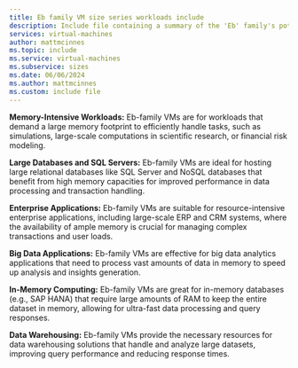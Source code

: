 ```yaml
---
title: Eb family VM size series workloads include
description: Include file containing a summary of the 'Eb' family's potential workloads.
services: virtual-machines
author: mattmcinnes
ms.topic: include
ms.service: virtual-machines
ms.subservice: sizes
ms.date: 06/06/2024
ms.author: mattmcinnes
ms.custom: include file
---
```

**Memory-Intensive Workloads:** Eb-family VMs are for workloads that demand a large memory footprint to efficiently handle tasks, such as simulations, large-scale computations in scientific research, or financial risk modeling.

**Large Databases and SQL Servers:** Eb-family VMs are ideal for hosting large relational databases like SQL Server and NoSQL databases that benefit from high memory capacities for improved performance in data processing and transaction handling.

**Enterprise Applications:** Eb-family VMs are suitable for resource-intensive enterprise applications, including large-scale ERP and CRM systems, where the availability of ample memory is crucial for managing complex transactions and user loads.

**Big Data Applications:** Eb-family VMs are effective for big data analytics applications that need to process vast amounts of data in memory to speed up analysis and insights generation.

**In-Memory Computing:** Eb-family VMs are great for in-memory databases (e.g., SAP HANA) that require large amounts of RAM to keep the entire dataset in memory, allowing for ultra-fast data processing and query responses.

**Data Warehousing:** Eb-family VMs provide the necessary resources for data warehousing solutions that handle and analyze large datasets, improving query performance and reducing response times.